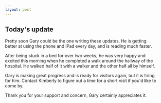 ```yaml
---
layout: post
---
```


## Today's update

Pretty soon Gary could be the one writing these updates. He is getting better at using the phone and iPad every day, and is reading much faster.

After being stuck in a bed for over two weeks, he was very happy and excited this morning when he completed a walk around the hallway of the hospital. He walked half of it with a walker and the other half all by himself.

Gary is making great progress and is ready for visitors again, but it is tiring for him. Contact Kimberly to figure out a time for a short visit if you'd like to come by.

Thank you for your support and concern, Gary certainly appreciates it.
